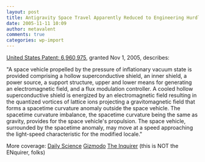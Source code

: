 ```yaml
---
layout: post
title: Antigravity Space Travel Apparently Reduced to Engineering Hurdle
date: 2005-11-11 10:09
author: metavalent
comments: true
categories: wp-import
---
```

<a href="https://patft.uspto.gov/netacgi/nph-Parser?Sect1=PTO1&amp;Sect2=HITOFF&amp;d=PALL&amp;p=1&amp;u=/netahtml/srchnum.htm&amp;r=1&amp;f=G&amp;l=50&amp;s1=6,960,975.WKU.&amp;OS=PN/6,960,975&amp;RS=PN/6,960,975">United States Patent: 6,960,975</a>, granted Nov 1, 2005, describes:

"A space vehicle propelled by the pressure of inflationary vacuum state is provided comprising a hollow superconductive shield, an inner shield, a power source, a support structure, upper and lower means for generating an electromagnetic field, and a flux modulation controller. A cooled hollow superconductive shield is energized by an electromagnetic field resulting in the quantized vortices of lattice ions projecting a gravitomagnetic field that forms a spacetime curvature anomaly outside the space vehicle. The spacetime curvature imbalance, the spacetime curvature being the same as gravity, provides for the space vehicle's propulsion. The space vehicle, surrounded by the spacetime anomaly, may move at a speed approaching the light-speed characteristic for the modified locale."

More coverage:
<a href="https://www.sciencedaily.com/upi/index.php?feed=Science&amp;article=UPI-1-20051109-13140400-bc-us-antigravity.xml">Daily Science</a>
<a href="https://us.gizmodo.com/gadgets/gadgets/patent-6960975-stargate-spaceship-136753.php">Gizmodo</a>
<a href="https://www.theinquirer.net/?article=27614">The Inquirer</a> (this is NOT the ENquirer, folks)
